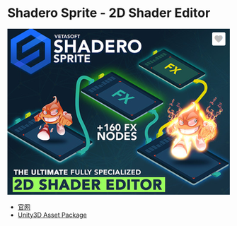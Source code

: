 # Shadero Sprite - 2D Shader Editor

![](images/2019_03_29_shadero_sprite/logo.png)

 * [官网][1]
 * [Unity3D Asset Package][2]

[1]:https://forum.vetasoft.store/category/6/shadero-sprite
[2]:https://assetstore.unity.com/packages/tools/visual-scripting/shadero-sprite-2d-shader-editor-97406
